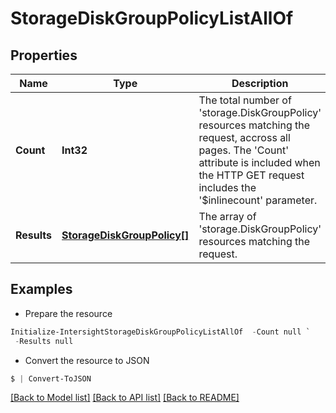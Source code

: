 # StorageDiskGroupPolicyListAllOf
## Properties

Name | Type | Description | Notes
------------ | ------------- | ------------- | -------------
**Count** | **Int32** | The total number of &#39;storage.DiskGroupPolicy&#39; resources matching the request, accross all pages. The &#39;Count&#39; attribute is included when the HTTP GET request includes the &#39;$inlinecount&#39; parameter. | [optional] 
**Results** | [**StorageDiskGroupPolicy[]**](StorageDiskGroupPolicy.md) | The array of &#39;storage.DiskGroupPolicy&#39; resources matching the request. | [optional] 

## Examples

- Prepare the resource
```powershell
Initialize-IntersightStorageDiskGroupPolicyListAllOf  -Count null `
 -Results null
```

- Convert the resource to JSON
```powershell
$ | Convert-ToJSON
```

[[Back to Model list]](../README.md#documentation-for-models) [[Back to API list]](../README.md#documentation-for-api-endpoints) [[Back to README]](../README.md)

